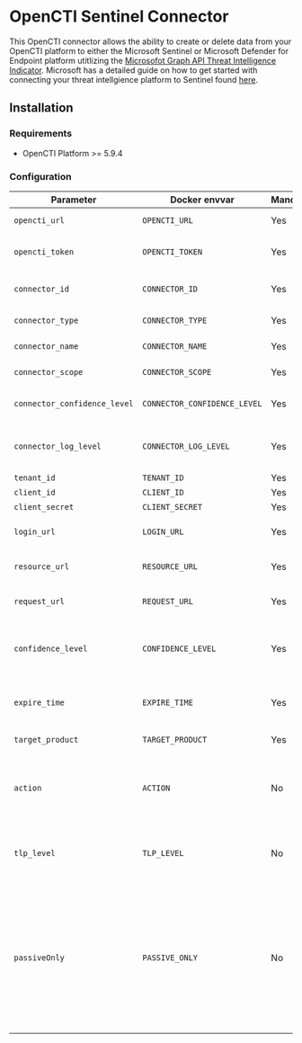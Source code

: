 # OpenCTI Sentinel Connector
This OpenCTI connector allows the ability to create or delete data from your OpenCTI platform to either the Microsoft Sentinel or Microsoft Defender for Endpoint platform utitlizing the [Microsofot Graph API Threat Intelligence Indicator](https://learn.microsoft.com/en-us/graph/api/resources/tiindicator?view=graph-rest-beta). Microsoft has a detailed guide on how to get started with connecting your threat intellgience platform to Sentinel found [here](https://learn.microsoft.com/en-us/azure/architecture/example-scenario/data/sentinel-threat-intelligence#import-threat-indicators-with-the-platforms-data-connector).

## Installation

### Requirements

- OpenCTI Platform >= 5.9.4

### Configuration

| Parameter                            | Docker envvar                       | Mandatory    | Description                                                                                                                                                |
| ------------------------------------ | ----------------------------------- | ------------ | ---------------------------------------------------------------------------------------------------------------------------------------------------------- |
| `opencti_url`                        | `OPENCTI_URL`                       | Yes          | The URL of the OpenCTI platform.                                                                                                                           |
| `opencti_token`                      | `OPENCTI_TOKEN`                     | Yes          | The default admin token configured in the OpenCTI platform parameters file.                                                                                |
| `connector_id`                       | `CONNECTOR_ID`                      | Yes          | A valid arbitrary `UUIDv4` that must be unique for this connector.                                                                                         |
| `connector_type`                     | `CONNECTOR_TYPE`                    | Yes          | Must be `STREAM` (this is the connector type).                                                                                                      |
| `connector_name`                     | `CONNECTOR_NAME`                    | Yes          | Must be `sentinel`, not used in this connector.                                                                                                                                         |
| `connector_scope`                    | `CONNECTOR_SCOPE`                   | Yes          | Must be `sentinel`, not used in this connector.                                                                                                 |
| `connector_confidence_level`         | `CONNECTOR_CONFIDENCE_LEVEL`        | Yes          | The default confidence level for created sightings (a number between 1 and 4).                                                                             |
| `connector_log_level`                | `CONNECTOR_LOG_LEVEL`               | Yes          | The log level for this connector, could be `debug`, `info`, `warn` or `error` (less verbose).                                                              |
| `tenant_id`                          | `TENANT_ID`                         | Yes          | Your Azure Tentent ID                                                                                                                                           |
| `client_id`                          | `CLIENT_ID`                         | Yes          | Your Azure App Client ID                                                                                                                                        |
| `client_secret`                      | `CLIENT_SECRET`                     | Yes          | Your Azure App Client Secret                                                                                                                                    |
| `login_url`                          | `LOGIN_URL`                         | Yes          | Login URL for Microsoft which is `https://login.microsoft.com`                                                                                                                                 |
| `resource_url`                       | `RESOURCE_URL`                      | Yes          | The resource the API will use which is `https://graph.microsoft.com`                                                                                                           |
| `request_url`                        | `REQUEST_URL`                       | Yes          | The request URL that will be used which is `/beta/security/tiIndicators`                                                                                                              |
| `confidence_level`                   | `CONFIDENCE_LEVEL`                  | Yes          | Alerts equal to or higher than this will be blocked, Lower will be alerted, and 0 will be allowed must be between 0 to 100                                                                                                                      |
| `expire_time`                        | `EXPIRE_TIME`                       | Yes          | Number of days for your indicator to expire in Sentinel. Suggestion of `30` as a default                                                         |
| `target_product`                     | `TARGET_PRODUCT`                    | Yes          | `Azure Sentinel` or `Microsoft Defender` ATP"                                                                                                               |
| `action`                             | `ACTION`                            | No           | The action to apply if the indicator is matched from within the targetProduct security tool. Possible values are: `unknown`, `allow`, `block`, `alert`.                                                                                                    |
| `tlp_level`                          | `TLP_LEVEL`                         | No           | This will overide all TLP values submitted to Sentinel to this. Possible TLP values are `unknown`, `white`, `green`, `amber`, `red`                                                 |
| `passiveOnly`                        | `PASSIVE_ONLY`                      | No           | Determines if the indicator should trigger an event that is visible to an end-user. When set to `True` security tools will not notify the end user that a ‘hit’ has occurred. This is most often treated as audit or silent mode by security products where they will simply log that a match occurred but will not perform the action. Default value is `False`.                                                                                                                       |



